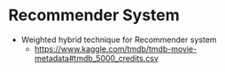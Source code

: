 # Recommender System
- Weighted hybrid technique for Recommender system
  - https://www.kaggle.com/tmdb/tmdb-movie-metadata#tmdb_5000_credits.csv
